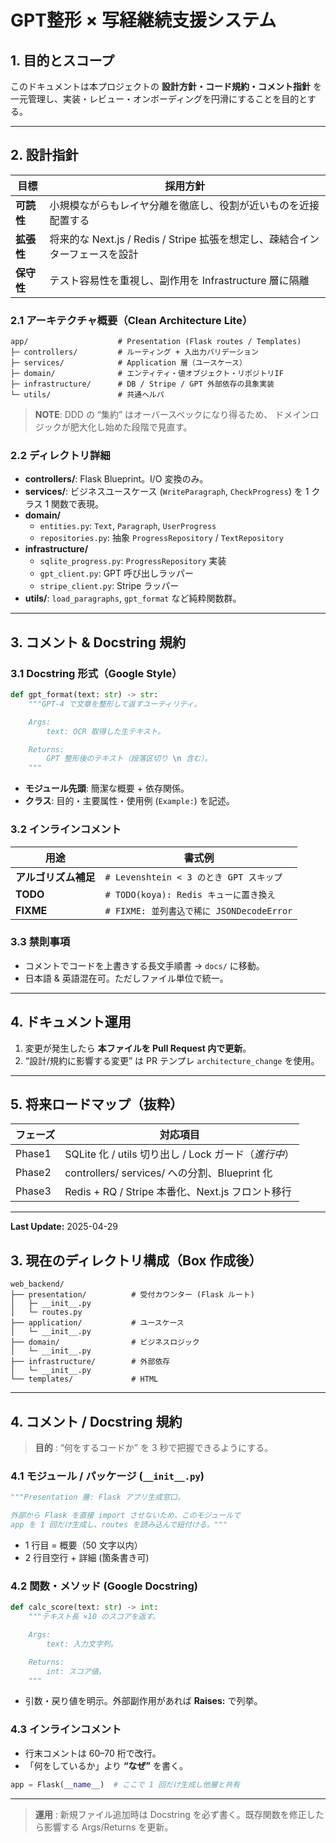 # GPT整形 × 写経継続支援システム

## 1. 目的とスコープ

このドキュメントは本プロジェクトの **設計方針・コード規約・コメント指針** を一元管理し、実装・レビュー・オンボーディングを円滑にすることを目的とする。

---

## 2. 設計指針

| 目標      | 採用方針                                                |
| ------- | --------------------------------------------------- |
| **可読性** | 小規模ながらもレイヤ分離を徹底し、役割が近いものを近接配置する                     |
| **拡張性** | 将来的な Next.js / Redis / Stripe 拡張を想定し、疎結合インターフェースを設計 |
| **保守性** | テスト容易性を重視し、副作用を Infrastructure 層に隔離                 |

### 2.1 アーキテクチャ概要（Clean Architecture Lite）

```
app/                    # Presentation (Flask routes / Templates)
├─ controllers/         # ルーティング + 入出力バリデーション
├─ services/            # Application 層（ユースケース）
├─ domain/              # エンティティ・値オブジェクト・リポジトリIF
├─ infrastructure/      # DB / Stripe / GPT 外部依存の具象実装
└─ utils/               # 共通ヘルパ
```

> **NOTE**: DDD の “集約” はオーバースペックになり得るため、 ドメインロジックが肥大化し始めた段階で見直す。

### 2.2 ディレクトリ詳細

- **controllers/**: Flask Blueprint。I/O 変換のみ。
- **services/**: ビジネスユースケース (`WriteParagraph`, `CheckProgress`) を 1 クラス 1 関数で表現。
- **domain/**
  - `entities.py`: `Text`, `Paragraph`, `UserProgress`
  - `repositories.py`: 抽象 `ProgressRepository` / `TextRepository`
- **infrastructure/**
  - `sqlite_progress.py`: `ProgressRepository` 実装
  - `gpt_client.py`: GPT 呼び出しラッパー
  - `stripe_client.py`: Stripe ラッパー
- **utils/**: `load_paragraphs`, `gpt_format` など純粋関数群。

---

## 3. コメント & Docstring 規約

### 3.1 Docstring 形式（Google Style）

```python
def gpt_format(text: str) -> str:
    """GPT-4 で文章を整形して返すユーティリティ。

    Args:
        text: OCR 取得した生テキスト。

    Returns:
        GPT 整形後のテキスト（段落区切り \n 含む）。
    """
```

- **モジュール先頭**: 簡潔な概要 + 依存関係。
- **クラス**: 目的・主要属性・使用例 (`Example:`) を記述。

### 3.2 インラインコメント

| 用途           | 書式例                                |
| ------------ | ---------------------------------- |
| **アルゴリズム補足** | `# Levenshtein < 3 のとき GPT スキップ`   |
| **TODO**     | `# TODO(koya): Redis キューに置き換え`     |
| **FIXME**    | `# FIXME: 並列書込で稀に JSONDecodeError` |

### 3.3 禁則事項

- コメントでコードを上書きする長文手順書 → `docs/` に移動。
- 日本語 & 英語混在可。ただしファイル単位で統一。

---

## 4. ドキュメント運用

1. 変更が発生したら **本ファイルを Pull Request 内で更新**。
2. “設計/規約に影響する変更” は PR テンプレ `architecture_change` を使用。

---

## 5. 将来ロードマップ（抜粋）

| フェーズ   | 対応項目                                    |
| ------ | --------------------------------------- |
| Phase1 | SQLite 化 / utils 切り出し / Lock ガード（*進行中*） |
| Phase2 | controllers/ services/ への分割、Blueprint 化 |
| Phase3 | Redis + RQ / Stripe 本番化、Next.js フロント移行  |

---

**Last Update:** 2025-04-29



## 3. 現在のディレクトリ構成（Box 作成後）

```
web_backend/
├── presentation/          # 受付カウンター (Flask ルート)
│   ├─ __init__.py
│   └─ routes.py
├── application/           # ユースケース
│   └─ __init__.py
├── domain/                # ビジネスロジック
│   └─ __init__.py
├── infrastructure/        # 外部依存
│   └─ __init__.py
└── templates/             # HTML
```

---

## 4. コメント / Docstring 規約

> **目的** : “何をするコードか” を 3 秒で把握できるようにする。

### 4.1 モジュール / パッケージ (`__init__.py`)

```python
"""Presentation 層: Flask アプリ生成窓口。

外部から Flask を直接 import させないため、このモジュールで
app を 1 回だけ生成し、routes を読み込んで紐付ける。"""
```

- 1 行目 = 概要（50 文字以内）
- 2 行目空行 + 詳細 (箇条書き可)

### 4.2 関数・メソッド (Google Docstring)

```python
def calc_score(text: str) -> int:
    """テキスト長 ×10 のスコアを返す。

    Args:
        text: 入力文字列。

    Returns:
        int: スコア値。
    """
```

- 引数・戻り値を明示。外部副作用があれば **Raises:** で列挙。

### 4.3 インラインコメント

- 行末コメントは 60–70 桁で改行。
- 「何をしているか」より **“なぜ”** を書く。

```python
app = Flask(__name__)  # ここで 1 回だけ生成し他層と共有
```

---

> **運用** : 新規ファイル追加時は Docstring を必ず書く。既存関数を修正したら影響する Args/Returns を更新。
